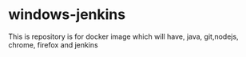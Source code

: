 # windows-jenkins
This is repository is for docker image which will have, java, git,nodejs, chrome, firefox and jenkins
